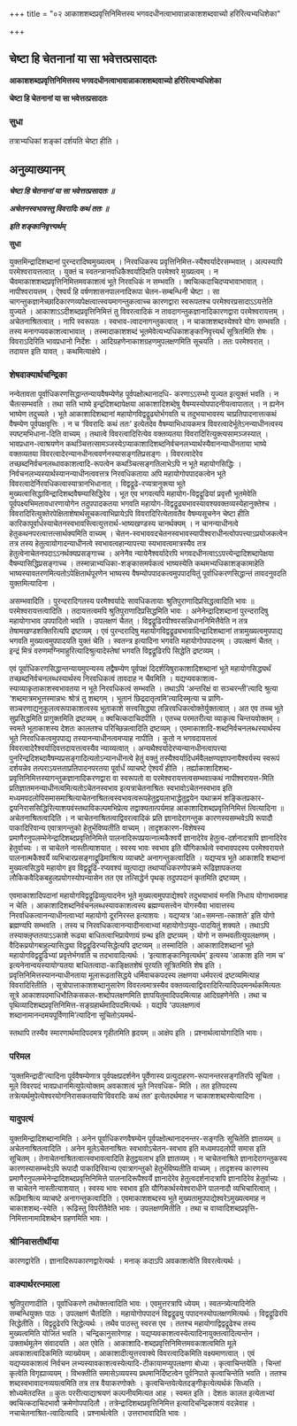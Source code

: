 +++
title = "०२ आकाशशब्दप्रवृत्तिनिमित्तस्य भगवदधीनत्वाभावान्नाकाशशब्दवाच्यो हरिरित्यभ्यधिशेका"

+++


## चेष्टा हि चेतनानां या सा भवेत्तत्प्रसादतः

**आकाशशब्दप्रवृत्तिनिमित्तस्य भगवदधीनत्वाभावान्नाकाशशब्दवाच्यो हरिरित्यभ्यधिशेका**

**चेष्टा हि चेतनानां या सा भवेत्तत्प्रसादतः**

### **सुधा**

तत्राभ्यधिकां शङ्कां दर्शयति चेष्टा हीति ।

## **अनुव्याख्यानम्**

***चेष्टा हि चेतनानां या सा भवेत्तत्प्रसादतः ॥***

***अचेतनस्वभावस्तु विवरादिः कथं ततः ॥***

***इति शङ्कानिवृत्त्यर्थम्***

**सुधा**

युक्तमिन्द्रादिशब्दानां पुरन्दरादिष्वमुख्यत्वम् । निरवधिकस्य प्रवृत्तिनिमित्त-स्यैश्वर्यादेरसम्भवात् । अल्पस्यापि परमेश्वरायत्तत्वात् । युक्तं च स्वतन्त्रानवधिकैश्वर्यादिमति परमेश्वरे मुख्यत्वम् । न चैवमाकाशशब्दप्रवृत्तिनिमित्तमवकाशत्वं भूते निरवधिकं न सम्भवति । क्वचित्कदाचिदप्यभावाभावात् । नापीश्वरायत्तम् । ऐश्वर्यं हि वर्षणशासनपालनादिरूपा चेतन-सम्बन्धिनी चेष्टा । सा चागन्तुकज्ञानेच्छादिकारणव्यपेक्षत्वात्स्वयमागन्तुकत्वाच्च कारणद्वारा स्वरूपतश्च परमेश्वरप्रसादाऽऽयत्तेति युज्यते । आकाशाऽऽदीशब्दप्रवृत्तिनिमित्तं तु विवरत्वादिकं न तावदागन्तुकज्ञानादिकारणद्वारा परमेश्वरायत्तम् । अचेतनाश्रितत्वात् । नापि स्वरूपतः । स्वभाव-त्वादनागन्तुकत्वात् । न चाकाशशब्दस्येश्वरे योगः सम्भवति । तस्य मनागप्यवकाशत्वाभावात् । तस्मादाकाशशब्दं भूतमेवेत्यभ्यधिकाशङ्कानिवृत्त्यर्थं सूत्रितमिति शेषः । विवराऽदिरिति भावप्रधानो निर्देशः । आदिग्रहणेनाकाशग्रहणमुपलक्षणमिति सूचयति । ततः परमेश्वरात् । तदायत्त इति यावत् । कथमित्याक्षेपे ।

### **शेषवाक्यार्थचन्द्रिका**

नन्वेतावता पूर्वाधिकरणसिद्धान्तन्यायवैषम्येणेह पूर्वपक्षोत्थानादधि- करणाऽऽरम्भो युज्यत इत्युक्तं भवति । न चैतत्सम्भवति । तथा सति भाष्ये इन्द्रदिशब्दापेक्षया आकाशादिशब्देषु वैषम्यस्योपपादनीयत्वापातात् । न ह्यनेन भाष्येण तदुच्यते । भूते आकाशादिशब्दानां महायोगविद्वद्रूढ्योर्भगवति च तदुभयाभावस्य चाप्रतिपादनात्तत्कथं वैषम्येण पूर्वपक्षवृत्तिः । न च ‘विवरादिः कथं ततः’ इत्येतदेव वैषम्याभिधायकमत्र विवरत्वादेर्भूतेऽनन्याधीनत्वस्य स्पष्टमभिधाना-दिति वाच्यम् । तथात्वे विवरत्वादिरित्येव वक्तव्यतया विवरादिरित्युक्त्यसामञ्जस्यात् । भावप्रधान-त्वाश्रयणेन कथञ्चित्तत्सामञ्जस्येऽप्याकाशादिशब्दनिर्वचनलभ्यार्थस्यैवानन्याधीनताया भाष्ये वक्तव्यतया विवरत्वादेरन्यानधीनत्ववर्णनस्यासङ्गतिप्रसङ्गः । विवरत्वादेरेव तच्छब्दनिर्वचनलब्धावकाशत्वादि-रूपत्वेन कथञ्चित्सङ्गतिलाभेऽपि न भूते महायोगसिद्धिः । निर्वचनलभ्यस्यार्थस्यानन्याधीनत्ववत्तत्र निरवधिकताया अपि महायोगोपपादकत्वेन भूते विवरत्वादेर्निरवधिकत्वास्यात्रानभिधानात् । विद्वद्रूढे-रप्यत्रानुक्त्या भूते मुख्यत्वासिद्धाविन्द्रादिशब्दवैषम्यासिद्धिरेव । भूत एव भगवत्यपि महायोग-विद्वद्रूढियां प्रवृत्तौ भूतमेवेति पूर्वपक्ष्यभिमतावधारणायोगेन तदुपपादकतया भगवति महायोग-विद्वद्रूढ्यभावस्यावश्यवक्तव्यस्येहानुक्तेश्च । विवरादिरित्युक्तेरपेक्षिताशेषार्थसूचकत्वाभिप्रायेऽपि विवरादिरित्येतावतैव वैषम्यसूचनेन चेष्टा हीति कारिकापूर्वार्धस्याचेतनस्वभावस्त्वित्युत्तरार्थ-भाष्यखण्डस्य चानर्थक्यम् । न चानन्याधीनत्वे हेतुकथनपरत्वात्तत्सार्थक्यमिति वाच्यम् । चेतन-स्वभाववदचेतनस्वभावस्यापीश्वराधीनत्वोपपत्त्याऽप्रयोजकत्वेन तत्र तस्य हेतुत्वायोगादन्याधीनत्वे स्वभावत्वहान्यापत्त्या स्यभावत्वमात्रस्यैव तत्र हेतुत्वेनाचेतनपदाऽऽनर्थक्यप्रसङ्गाच्च । अनेनैव न्यायेनैश्वर्यादेरपि भगवदधीनत्वाऽऽपत्त्येन्द्रादिशब्दापेक्षया वैषम्यासिद्धिप्रसङ्गाच्च । तस्मान्नाभ्यधिका-शङ्कासमर्पकत्वं भाष्यस्येति कथमभ्यधिकाशङ्कामाहेति भाष्यस्यावतरणमित्यतोऽपेक्षितार्थपूरणेन भाष्यस्य वैषम्योपपादकत्वमुपपादयितुं पूर्वाधिकरणसिद्धान्तं तावदनुवदति युक्तमित्यादिना ।

असम्भवादिति । पुरन्दरादिगतस्य परमैश्वर्यादेः सावधिकतायाः श्रुतिपुराणादिप्रसिद्धत्वादिति भावः ॥ परमेश्वरायत्तत्वादिति । तदायत्तत्वमपि श्रुतिपुराणादिप्रसिद्धमिति भावः । अनेनेन्द्रादिशब्दानां पुरन्दरादिषु महायोगाभाव उपपादितो भवति । उपलक्षणं चैतत् । विद्वद्रूढिरपीश्वरसन्निधाननिमित्तैवेति न तत्र तेषामखण्डशक्तिरित्यपि द्रष्टव्यम् । एवं पुरन्दरादिषु महायोगविद्वद्रूढ्यभावादिन्द्रादिशब्दानां तत्रामुख्यत्वमुपपाद्य भगवति मुख्यत्वमुपपादयति युक्तं चेति । स्वतन्त्र इत्यादिना भगवति महायोगोपपादनम् । उपलक्षणं चैतत् । इन्द्रं मित्रं वरुणमग्निमाहुरित्यादिश्रुत्यादेस्तेषां भगवति विद्वद्रूढिरपि सिद्धेति द्रष्टव्यम् ।

एवं पूर्वाधिकरणसिद्धान्तन्यायमुपन्यस्य तद्वैषम्येण पूर्वपक्षं दिदर्शयिषुराकाशादिशब्दानां भूते महायोगसिद्ध्यर्थं तच्छब्दनिर्वचनलब्धस्यार्थस्य निरवधिकत्वं तावदाह न चैवमिति । यद्यप्यवकाशत्व-स्याव्याकृताकाशस्वभावतया न भूते निरवधिकत्वं सम्भवति । तथाऽपि ‘अन्तरिक्षं वा सञ्चरन्ती’त्यादि श्रुत्या ‘शब्दमात्रमभूत्तस्मान्नभः श्रोत्रं तु शब्दगम् । भूतानं छिद्रदातृत्वमि’त्यादिस्मृत्या च प्राणि-सञ्चरणाद्यनुकूलत्वरूपाकाशत्वस्य भूताकाशे सत्त्वसिद्ध्या तन्निरवधिकत्वोक्तेर्युक्तत्वात् । अत एव तच्च भूते सुप्रसिद्धमिति प्रागुक्तमिति द्रष्टव्यम् ॥ क्वचित्कदाचिदपीति । एतच्च परमतरीत्या व्याकृत्य चिन्तयवोक्तम् । स्वमते भूताकाशस्य देशतः कालतश्च परिच्छिन्नत्वादिति द्रष्टव्यम् । एवमाकाशादि-शब्दनिर्वचनलब्धस्यार्थस्य भूते निरवधिकत्वमुपपाद्य तस्यानन्याधीनत्वमप्याह नापीति । कुतो न भगवदायत्तत्वं विवरत्वादेरैश्वर्यादिवत्तदायत्तत्वस्यैव न्याय्यत्वात् । अन्यथैश्वर्यादेरप्यन्यानधीनत्वापत्त्या पुनरिन्द्रदिशब्दावैषम्यप्रसङ्गादित्यतोऽन्यानधीनत्वे हेतुं वक्तुं तस्यैश्वर्यादिधर्मवैलक्षण्यज्ञापनायैश्वर्यस्य स्वरूपं दर्शयन्नेव तत्पराऽयत्तताप्रतिपादनपरतया पूर्वार्धं व्याचष्टे ऐश्वर्यं हीति । तर्ह्याकाशादिशब्द-प्रवृत्तिनिमित्तस्यागन्तुकज्ञानादिकरणद्वारा वा स्वरूपतो वा परमेश्वरायत्तत्वसम्भवात्कथं नापीश्वरायत्त-मिति प्रतिज्ञातमनन्याधीनत्वमित्यतोऽचेतनस्वभाव इत्यत्राचेतनाश्रितः स्वभावोऽचेतनस्वभाव इति मध्यमपदलोपिसमासमाश्रित्याचेतनाश्रितत्वस्वभावत्वरूपहेतुद्वयलाभाद्धेतुद्वयेन यथाक्रमं शङ्कितप्रकार-द्वयनिराससिद्धिरित्याशयवंस्तथाविकल्पमभिप्रेत्य तद्वाक्यतात्पर्यमाह आकाशादिशब्दप्रवृत्तिनिमित्तं त्वित्यादिना ॥ अचेतनाश्रितत्वादिति । न चाचेतनाश्रितत्वाद्विवरत्वादिकं प्रति ज्ञानादेरागन्तुक कारणस्यसम्भवेऽपि रूपादौ पाकादिरिवान्य एवात्रागन्तुको हेतुर्भविष्यतीति वाच्यम् । तादृशकारण-विशेषस्य प्रमाणैरनुपलम्भेनेन्द्रादिशब्दप्रवृत्तिनिमित्ते पालनादिरूपप्रयत्नात्मकैश्वर्ये ज्ञानादेरेव हेतुत्व-दर्शनादत्रापि ज्ञानादिरेव हेतुर्वाच्यः । स चाचेतने नास्तीत्याशयात् । स्वस्य भावः स्वभाव इति यौगिकार्थत्वे स्वभावपदस्य परमेश्वरायत्ते पालनात्मकैश्वर्ये व्यभिचारप्रसङ्गाद्रूढिमाश्रित्य व्याचष्टे अनागन्तुकत्वादिति । यद्यप्यत्र भूते आकाशदि शब्दानां मुख्यत्वसिद्धये महायोग इव विद्वद्रूढि-रप्यवश्यं व्युत्पाद्या तथाप्यधिकरणोपक्रमे रूढिज्ञापकतया लौकिकवैदिकबहुलप्रयोगस्योपन्यासेन तत एव तत्सिद्धेर्न पृथक् तदुपपदानं कृतमिति द्रष्टव्यम् ।

एवमाकाशादिपदानां महायोगविद्वद्रूढिव्युत्पादनेन भूते मुख्यत्वमुपपाद्येश्वरे तदुभयाभावं मनसि निधाय योगाभावमाह न चेति । आकाशादिशब्दनिर्वचनलब्धस्यावकाशत्वस्य ब्रह्मण्यसत्त्वेन योगस्यैवा भावात्तस्य निरवधिकत्वानन्याधीनत्वाभ्यां महायोगो दूरनिरस्त इत्याशयः । यद्यप्यत्र ‘आ=समन्ता-त्काशते’ इति योगो ब्रह्मण्यपि सम्भवति । तस्य च निरवधिकत्वानन्यादीनत्वाभ्यां महायोगोऽप्युप-पादयितुं शक्यते । तथाऽपि तस्याक्लृप्ततयाऽऽकाशे रूढ्या बाधितत्वाभिप्रायेणायं ग्रन्थ इति द्रष्टव्यम् । योगो न सम्भवतीत्युपलक्षणम् । वैदिकप्रयोगबाहुल्यासिद्ध्या विद्वद्रूढिरप्यसिद्धेत्यपि द्रष्टव्यम् ॥ तस्मादिति । आकाशादिशब्दानां भूते महायोगविद्वद्रूढिभ्यां प्रवृत्तेर्भगवति च तदभावादित्यर्थः । ‘इत्याशङ्कानिवृत्यर्थम्’ इत्यस्य ‘आकाश इति नाम च’ इत्यनेनान्वयस्यायोग्यतया बाधितत्वादा-काङ्क्षितशेषं पूरयति सूत्रितमिति शेष इति । प्रवृत्तिनिमित्तस्यानन्याधीनताया मूलारूढतासिद्धये धर्मिवाचकपदस्य लक्षणया धर्मपरत्वं द्रष्टव्यमित्याह विवरादिरितीति । सूत्रोपात्ताकाशशब्दानुसारेण विवरत्वमात्रस्यैव वक्तव्यत्वाद्विवरादिरित्यादिपदमनर्थकमित्यतः सूत्रे आकाशपदमाधिभौतिकसकल-शब्दोपलक्षणमिति ज्ञापयितुमादिपदमित्याह आदिग्रहणेनेति । तथा च पृथिव्यादिशब्दप्रवृत्तिनिमित्त-सङ्ग्रहार्थमादिपदमित्यर्थः । यद्यपि ‘उपलक्षणत्वं शब्दानामानन्दमयपूर्विणामि’त्यादिना सूचितोऽयमर्थ-

स्तथापि तस्यैव स्मारणार्थमादिपदमत्र गृहीतमिति हृदयम् ॥ आक्षेप इति । प्रश्नार्थत्वायोगादिति भावः।

### **परिमल**

‘युक्तमिन्द्रादी’त्यादिना पूर्ववैषम्येणात्र पूर्वपक्षप्रदर्शनेन पूर्वेणास्य प्रत्युदाहरण-रूपानन्तरसङ्गतिरपि सूचिता । मूले विवरपदं भावप्रधानमित्युपेत्योक्तम् अवकाशत्वं भूते निरवधिक- मिति । तत इतिपदस्य तत्रेत्यर्थमुपेत्येश्वरयोगनिरासकतयापि‘विवरादिः कथं तत’ इत्येतदर्थमाह न चाकाशशब्दस्येत्यादिना ।

### **यादुपत्यं**

युक्तमिन्द्रादिशब्दानामिति । अनेन पूर्वाधिकरणवैषम्येन पूर्वपक्षोत्थानादनन्तर-सङ्गतिः सूचितेति ज्ञातव्यम् ॥ अचेतनाश्रितत्वादिति । अनेन मूलेऽचेतनाश्रितः स्वभावोऽचेतन-स्वभाव इति मध्यमपदलोपी समास इति सूचितम् । तेनाचेतनाश्रितत्वात्स्वभावत्वादिति हेतुद्वयलाभ इति ज्ञातव्यम् । न चाचेतनाश्रिते ज्ञानादेरागन्तुकस्य कारणस्यासम्भवेऽपि रूपादौ पाकादिरिवान्य एवात्रागन्तुको हेतुर्भविष्यतीति वाच्यम् । तादृशस्य कारणस्य प्रमाणैरनुपलम्भेनेन्द्रादिशब्दप्रवृत्तिनिमित्ते पालनादिरूपैश्वर्ये ज्ञानादेरेव हेतुत्वदर्शनादत्रापि ज्ञानादिरेव हेतुर्वाच्यः । स चाचेतने नास्तीत्याशयात् । स्वस्य भावः स्वभाव इति यौगिकार्थस्येश्वराधीने पालनादौ व्यभिचारित्वात् । रूढिमाश्रित्य व्याचष्टे अनागन्तुकत्वादिति । एवमाकाशशब्दस्य भूते मुख्यतामुपपाद्येश्वरेऽमुख्यत्वमाह न चाकाशशब्द-स्येति । रूढिस्तु विपरीतैवेति भावः । उपलक्षणमितीति । तथा च वाय्वादिशब्दप्रवृत्ति-निमित्तानामादिशब्देन ग्रहणमिति भावः ।

### **श्रीनिवासतीर्थीया**

कारणद्वारेति । ज्ञानादिरूपकारणद्वारेत्यर्थः । मनाक् कदाऽपि अवकाशत्वेति विवरत्वेत्यर्थः ।

### **वाक्यार्थरत्नमाला**

श्रुतिपुराणादीति । पूर्वाधिकरणे तथोक्तत्वादिति भावः । एवमुत्तरत्रापि ध्येयम् । स्वतन्त्र्येत्यादिनेति सम्बन्धियुक्तः पाठः । उपलक्षणं चैतदिति । महायोगोपपादनं विद्वद्रूढ्यु पपादनस्योपलक्षणमित्यर्थः । विद्वद्रूढिरपि सिद्धेतीति । विद्वद्रूढेरपि सिद्धेत्यर्थः । तथैव पाठस्तु स्वरस एव । ततश्च महायोगाद्विद्वद्रूढेश्च तस्य मुख्यत्वमिति योजितं भवति । चन्द्रिकानुसारेणाह । यद्यप्यवकाशत्वस्येत्यादिनायुक्तत्वादित्यन्तेन । उक्तार्थमूलेन संवादयति । अत एवेति । आकाशादि-शब्दप्रवृत्तिनिमित्तमवकाशत्वमिति मूले अवकाशत्वादिकमिति व्याख्येयम् । आकाशादीत्युत्तरवाक्ये विवरत्वादिकमिति वक्ष्यमाणत्वात् । एवं यद्यप्यवकाशत्वं निर्वचन लभ्यस्यावकाशत्वस्येत्यादि-टीकायामप्युपलक्षणा बोध्या । कृत्वाचिन्तयेति । चिन्तां कृत्वेति विगृह्याव्ययम् । विभक्तीति समासेऽव्ययस्य प्रथमानिर्दिष्टत्वेन पूर्वनिपाते कृत्वाचिन्तेति भवति । ततश्च शब्दस्वभावादनव्ययत्वमिति तत्र तत्र वैयाकरणोक्तेः । कृत्वचिन्तयेत्येतदङ्गीकृत्येत्यर्थकं सिध्यति । शोध्यमेतदस्ति ॥ कुतः पररीत्याद्याश्रयणं कल्पनीयमित्यत आह । स्वमत इति । देशतः कालत इत्येताभ्यां क्वचित्कदाचिदभावौ क्रमेणोपपादितौ । तत्रेन्द्रादिशब्दप्रवृत्तिनिमित्त इत्यादिचन्द्रिकाशयं वदन्नेवाह । नचाचेतनाश्रित-त्वादित्यादि । प्रश्नार्थत्वेति । उत्तराभावादिति भावः ।

